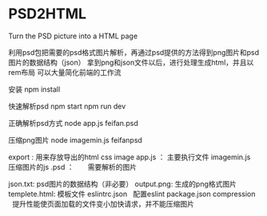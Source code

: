 # PSD2HTML
Turn the PSD picture into a HTML page

利用psd包把需要的psd格式图片解析，再通过psd提供的方法得到png图片和psd图片的数据结构（json）
拿到png和json文件以后，进行处理生成html，并且以rem布局
可以大量简化前端的工作流


安装
npm  install

快速解析psd
npm start
npm run dev

正确解析psd方式
node app.js feifan.psd

压缩png图片
node imagemin.js feifanpsd

export :        用来存放导出的html css image
app.js  ：      主要执行文件
imagemin.js     压缩图片的js
.psd  ：       需要解析的图片

json.txt:       psd图片的数据结构（非必要）
output.png:     生成的png格式图片
templete.html:  模板文件
eslintrc.json   配置eslint
package.json
compression     提升性能使页面加载的文件变小加快请求，并不能压缩图片
